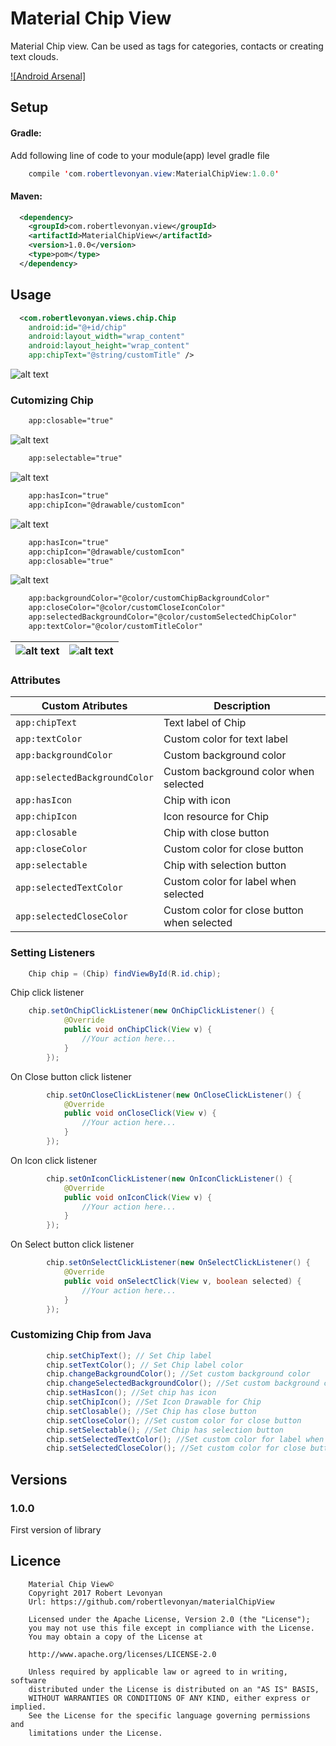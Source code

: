 # Material Chip View

Material Chip view. Can be used as tags for categories, contacts or creating text clouds.

[![Android Arsenal]](https://android-arsenal.com/details/1/5396)

## Setup

#### Gradle:

Add following line of code to your module(app) level gradle file

```java
    compile 'com.robertlevonyan.view:MaterialChipView:1.0.0'
```

#### Maven:

```xml
  <dependency>
    <groupId>com.robertlevonyan.view</groupId>
    <artifactId>MaterialChipView</artifactId>
    <version>1.0.0</version>
    <type>pom</type>
  </dependency>
```

## Usage

```xml
  <com.robertlevonyan.views.chip.Chip
    android:id="@+id/chip"
    android:layout_width="wrap_content"
    android:layout_height="wrap_content"
    app:chipText="@string/customTitle" />
```
![alt text](https://github.com/robertlevonyan/materialChipView/blob/master/Images/sample.png) 

### Cutomizing Chip

```xml
    app:closable="true"
```
![alt text](https://github.com/robertlevonyan/materialChipView/blob/master/Images/closable.png)

```xml
    app:selectable="true"
```
![alt text](https://github.com/robertlevonyan/materialChipView/blob/master/Images/selectable.png)

```xml
    app:hasIcon="true"
    app:chipIcon="@drawable/customIcon"
```
![alt text](https://github.com/robertlevonyan/materialChipView/blob/master/Images/hasIcon.png)

```xml
    app:hasIcon="true"
    app:chipIcon="@drawable/customIcon"
    app:closable="true"
```
![alt text](https://github.com/robertlevonyan/materialChipView/blob/master/Images/hasIconClosable.png)

```xml
    app:backgroundColor="@color/customChipBackgroundColor"
    app:closeColor="@color/customCloseIconColor"
    app:selectedBackgroundColor="@color/customSelectedChipColor"
    app:textColor="@color/customTitleColor"
```

|![alt text](https://github.com/robertlevonyan/materialChipView/blob/master/Images/custom1.png)|![alt text](https://github.com/robertlevonyan/materialChipView/blob/master/Images/custom2.png)|
|----------------------------------------------------------------------------------------------|-----------|

### Attributes

|Custom Atributes             |Description                                 |
|-----------------------------|--------------------------------------------|
|`app:chipText`               |Text label of Chip                          |
|`app:textColor`              |Custom color for text label                 |
|`app:backgroundColor`        |Custom background color                     |
|`app:selectedBackgroundColor`|Custom background color when selected       |
|`app:hasIcon`                |Chip with icon                              |
|`app:chipIcon`               |Icon resource for Chip                      |
|`app:closable`               |Chip with close button                      |
|`app:closeColor`             |Custom color for close button               |
|`app:selectable`             |Chip with selection button                  |
|`app:selectedTextColor`      |Custom color for label when selected        |
|`app:selectedCloseColor`     |Custom color for close button when selected |

### Setting Listeners

```java
    Chip chip = (Chip) findViewById(R.id.chip);
```
Chip click listener
```java
    chip.setOnChipClickListener(new OnChipClickListener() {
            @Override
            public void onChipClick(View v) {
                //Your action here...
            }
        });

```

On Close button click listener
```java
        chip.setOnCloseClickListener(new OnCloseClickListener() {
            @Override
            public void onCloseClick(View v) {
                //Your action here...
            }
        });

```

On Icon click listener
```java
        chip.setOnIconClickListener(new OnIconClickListener() {
            @Override
            public void onIconClick(View v) {
                //Your action here...
            }
        });

```

On Select button click listener
```java
        chip.setOnSelectClickListener(new OnSelectClickListener() {
            @Override
            public void onSelectClick(View v, boolean selected) {
                //Your action here...
            }
        });
```
### Customizing Chip from Java

```java
        chip.setChipText(); // Set Chip label
        chip.setTextColor(); // Set Chip label color
        chip.changeBackgroundColor(); //Set custom background color
        chip.changeSelectedBackgroundColor(); //Set custom background color when selected
        chip.setHasIcon(); //Set chip has icon
        chip.setChipIcon(); //Set Icon Drawable for Chip
        chip.setClosable(); //Set Chip has close button
        chip.setCloseColor(); //Set custom color for close button
        chip.setSelectable(); //Set Chip has selection button
        chip.setSelectedTextColor(); //Set custom color for label when selected
        chip.setSelectedCloseColor(); //Set custom color for close button when selected
```

## Versions

### 1.0.0

First version of library

## Licence

```
    Material Chip View©
    Copyright 2017 Robert Levonyan
    Url: https://github.com/robertlevonyan/materialChipView
    
    Licensed under the Apache License, Version 2.0 (the "License");
    you may not use this file except in compliance with the License.
    You may obtain a copy of the License at

    http://www.apache.org/licenses/LICENSE-2.0

    Unless required by applicable law or agreed to in writing, software
    distributed under the License is distributed on an "AS IS" BASIS,
    WITHOUT WARRANTIES OR CONDITIONS OF ANY KIND, either express or implied.
    See the License for the specific language governing permissions and
    limitations under the License.
```
    
